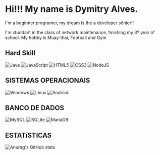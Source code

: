 # Hi!!! My name is Dymitry Alves.
I'm a beginner programer, my dream is the a developer sênior!!

I'm studdant in the class of network maintenance, finishing my 3º year of school.
My hobby is Muay-thai, Football and Gym
 

## Hard Skill
![Java](https://img.shields.io/badge/java-%23ED8B00.svg?style=for-the-badge&logo=openjdk&logoColor=white)
![JavaScript](https://img.shields.io/badge/javascript-%23323330.svg?style=for-the-badge&logo=javascript&logoColor=%23F7DF1E)
![HTML5](https://img.shields.io/badge/html5-%23E34F26.svg?style=for-the-badge&logo=html5&logoColor=white)
![CSS3](https://img.shields.io/badge/css3-%231572B6.svg?style=for-the-badge&logo=css3&logoColor=white)
![NodeJS](https://img.shields.io/badge/node.js-6DA55F?style=for-the-badge&logo=node.js&logoColor=white) 

## SISTEMAS OPERACIONAIS 
 ![Windows](https://img.shields.io/badge/Windows-000?style=for-the-badge&logo=windows&logoColor=2CA5E0) 
 ![Linux](https://img.shields.io/badge/Linux-000?style=for-the-badge&logo=linux&logoColor=FCC624) 
 ![Android](https://img.shields.io/badge/Android-3DDC84?style=for-the-badge&logo=android&logoColor=white) 

 ## BANCO DE DADOS 
  ![MySQL](https://img.shields.io/badge/MySQL-00000F?style=for-the-badge&logo=mysql&logoColor=white) 
  ![SQLite](https://img.shields.io/badge/SQLite-000?style=for-the-badge&logo=sqlite&logoColor=07405E) 
   ![MariaDB](https://img.shields.io/badge/MariaDB-003545?style=for-the-badge&logo=mariadb&logoColor=white) 

## ESTATíSTICAS 
  
  ![Anurag's GitHub stats](https://github-readme-stats.vercel.app/api?username=anuraghazra&show_icons=true&theme=cobalt)
